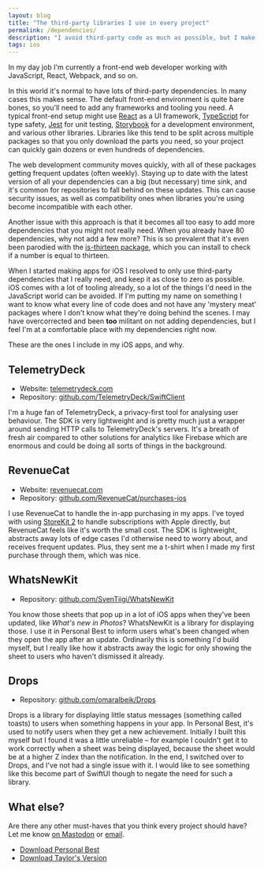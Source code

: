 ```yaml
---
layout: blog
title: "The third-party libraries I use in every project"
permalink: /dependencies/
description: "I avoid third-party code as much as possible, but I make an exception for these"
tags: ios
---
```


In my day job I'm currently a front-end web developer working with JavaScript, React, Webpack, and so on.

In this world it's normal to have lots of third-party dependencies. In many cases this makes sense. The default front-end environment is quite bare bones, so you'll need to add any frameworks and tooling you need. A typical front-end setup might use [React](https://react.dev/) as a UI framework, [TypeScript](https://www.typescriptlang.org/) for type safety, [Jest](https://jestjs.io/) for unit testing, [Storybook](https://storybook.js.org/) for a development environment, and various other libraries. Libraries like this tend to be split across multiple packages so that you only download the parts you need, so your project can quickly gain dozens or even hundreds of dependencies.

The web development community moves quickly, with all of these packages getting frequent updates (often weekly). Staying up to date with the latest version of all your dependencies can a big (but necessary) time sink, and it's common for repositories to fall behind on these updates. This can cause security issues, as well as compatibility ones when libraries you're using become incompatible with each other.

Another issue with this approach is that it becomes all too easy to add more dependencies that you might not really need. When you already have 80 dependencies, why not add a few more? This is so prevalent that it's even been parodied with the [is-thirteen package](https://github.com/jezen/is-thirteen), which you can install to check if a number is equal to thirteen.

When I started making apps for iOS I resolved to only use third-party dependencies that I really need, and keep it as close to zero as possible. iOS comes with a lot of tooling already, so a lot of the things I'd need in the JavaScript world can be avoided. If I'm putting my name on something I want to know what every line of code does and not have any 'mystery meat' packages where I don't know what they're doing behind the scenes. I may have overcorrected and been **too** militant on not adding dependencies, but I feel I'm at a comfortable place with my dependencies right now.

These are the ones I include in my iOS apps, and why.

## TelemetryDeck

- Website: [telemetrydeck.com](https://dashboard.telemetrydeck.com/registration/organization?referralCode=50QE8PTHDMB1JL8B)
- Repository: [github.com/TelemetryDeck/SwiftClient](https://github.com/TelemetryDeck/SwiftClient)

I'm a huge fan of TelemetryDeck, a privacy-first tool for analysing user behaviour. The SDK is very lightweight and is pretty much just a wrapper around sending HTTP calls to TelemetryDeck's servers. It's a breath of fresh air compared to other solutions for analytics like Firebase which are enormous and could be doing all sorts of things in the background.

## RevenueCat

- Website: [revenuecat.com](https://www.revenuecat.com)
- Repository: [github.com/RevenueCat/purchases-ios](https://github.com/RevenueCat/purchases-ios)

I use RevenueCat to handle the in-app purchasing in my apps. I've toyed with using [StoreKit 2](https://developer.apple.com/storekit/) to handle subscriptions with Apple directly, but RevenueCat feels like it's worth the small cost. The SDK is lightweight, abstracts away lots of edge cases I'd otherwise need to worry about, and receives frequent updates. Plus, they sent me a t-shirt when I made my first purchase through them, which was nice.

## WhatsNewKit

- Repository: [github.com/SvenTiigi/WhatsNewKit](https://github.com/SvenTiigi/WhatsNewKit)

You know those sheets that pop up in a lot of iOS apps when they've been updated, like _What's new in Photos_? WhatsNewKit is a library for displaying those. I use it in Personal Best to inform users what's been changed when they open the app after an update. Ordinarily this is something I'd build myself, but I really like how it abstracts away the logic for only showing the sheet to users who haven't dismissed it already.

## Drops

- Repository: [github.com/omaralbeik/Drops](https://github.com/omaralbeik/Drops)

Drops is a library for displaying little status messages (something called toasts) to users when something happens in your app. In Personal Best, it's used to notify users when they get a new achievement. Initially I built this myself but I found it was a little unreliable – for example I couldn't get it to work correctly when a sheet was being displayed, because the sheet would be at a higher Z index than the notification. In the end, I switched over to Drops, and I've not had a single issue with it. I would like to see something like this become part of SwiftUI though to negate the need for such a library.

## What else?

Are there any other must-haves that you think every project should have? Let me know [on Mastodon](https://mstdn.social/@shaundon) or [email](mailto:shaun@codakuma.com).

- [Download Personal Best](https://getpersonalbest.com)
- [Download Taylor's Version](https://taylorsversion.app)
